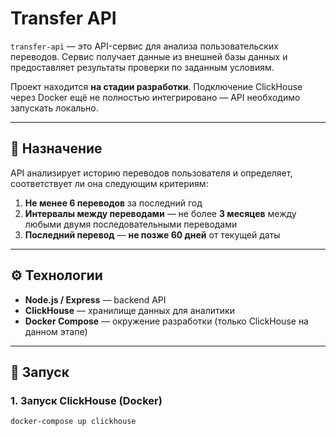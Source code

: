 # Transfer API

`transfer-api` — это API-сервис для анализа пользовательских переводов. Сервис получает данные из внешней базы данных и предоставляет результаты проверки по заданным условиям.

Проект находится **на стадии разработки**. Подключение ClickHouse через Docker ещё не полностью интегрировано — API необходимо запускать локально.

---

## 📌 Назначение

API анализирует историю переводов пользователя и определяет, соответствует ли она следующим критериям:

1. **Не менее 6 переводов** за последний год
2. **Интервалы между переводами** — не более **3 месяцев** между любыми двумя последовательными переводами
3. **Последний перевод** — **не позже 60 дней** от текущей даты

---

## ⚙️ Технологии

- **Node.js / Express** — backend API
- **ClickHouse** — хранилище данных для аналитики
- **Docker Compose** — окружение разработки (только ClickHouse на данном этапе)

---

## 🚀 Запуск

### 1. Запуск ClickHouse (Docker)

```bash
docker-compose up clickhouse
